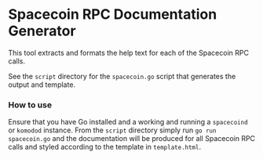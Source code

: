 # Spacecoin RPC Documentation Generator

This tool extracts and formats the help text for each of the Spacecoin RPC calls. 

See the `script` directory for the `spacecoin.go` script that generates the output and template.

### How to use

Ensure that you have Go installed and a working and running a `spacecoind` or `komodod` instance. From the `script` directory simply run `go run spacecoin.go` and the documentation will be produced for all Spacecoin RPC calls and styled according to the template in `template.html`.
